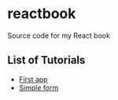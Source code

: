 # reactbook
Source code for my React book

## List of Tutorials
* [First app](https://github.com/vijayst/reactbook/tree/master/firstapp)
* [Simple form](https://github.com/vijayst/reactbook/tree/master/simpleform)

